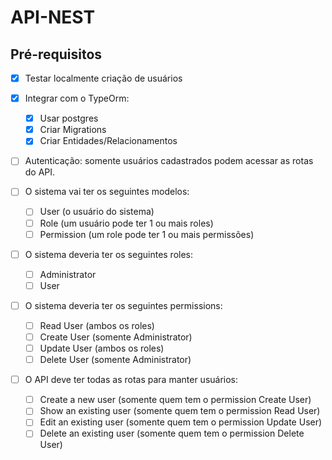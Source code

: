 # API-NEST

## Pré-requisitos

- [x] Testar localmente criação de usuários
- [x] Integrar com o TypeOrm:

  - [x] Usar postgres
  - [x] Criar Migrations
  - [x] Criar Entidades/Relacionamentos

- [ ] Autenticação: somente usuários cadastrados podem acessar as rotas do API.

- [ ] O sistema vai ter os seguintes modelos:

  - [ ] User (o usuário do sistema)
  - [ ] Role (um usuário pode ter 1 ou mais roles)
  - [ ] Permission (um role pode ter 1 ou mais permissões)

- [ ] O sistema deveria ter os seguintes roles:

  - [ ] Administrator
  - [ ] User

- [ ] O sistema deveria ter os seguintes permissions:

  - [ ] Read User (ambos os roles)
  - [ ] Create User (somente Administrator)
  - [ ] Update User (ambos os roles)
  - [ ] Delete User (somente Administrator)

- [ ] O API deve ter todas as rotas para manter usuários:
  - [ ] Create a new user (somente quem tem o permission Create User)
  - [ ] Show an existing user (somente quem tem o permission Read User)
  - [ ] Edit an existing user (somente quem tem o permission Update User)
  - [ ] Delete an existing user (somente quem tem o permission Delete User)
